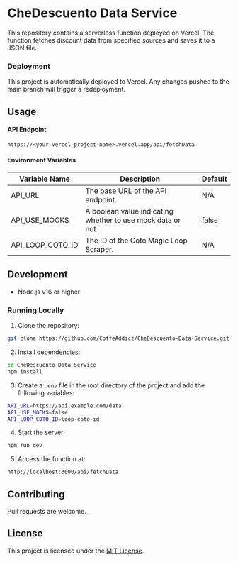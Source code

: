 # CheDescuento Data Service
This repository contains a serverless function deployed on Vercel. The function fetches discount data from specified sources and saves it to a JSON file.

### Deployment

This project is automatically deployed to Vercel. Any changes pushed to the main branch will trigger a redeployment.



## Usage

#### API Endpoint

```
https://<your-vercel-project-name>.vercel.app/api/fetchData
```

#### Environment Variables

| Variable Name | Description | Default |
| --- | --- | --- |
| API_URL | The base URL of the API endpoint. | N/A |
| API_USE_MOCKS | A boolean value indicating whether to use mock data or not. | false |
| API_LOOP_COTO_ID | The ID of the Coto Magic Loop Scraper. | N/A |


## Development
- Node.js v16 or higher

### Running Locally
1.	Clone the repository:
```bash
git clone https://github.com/CoffeAddict/CheDescuento-Data-Service.git
```

2.	Install dependencies:
```bash
cd CheDescuento-Data-Service
npm install
```

3.	Create a `.env` file in the root directory of the project and add the following variables:
```bash
API_URL=https://api.example.com/data
API_USE_MOCKS=false
API_LOOP_COTO_ID=loop-coto-id
```

4.	Start the server:
```bash
npm run dev
```

5.	Access the function at:
```bash
http://localhost:3000/api/fetchData
```



## Contributing
Pull requests are welcome.

## License

This project is licensed under the [MIT License](https://opensource.org/licenses/MIT).
